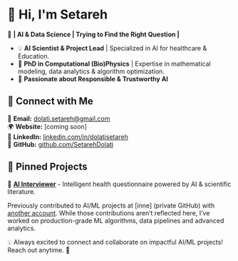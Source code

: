 # 👋 Hi, I'm Setareh

🚀 **| AI & Data Science | Trying to Find the Right Question |**  

- 💡 **AI Scientist & Project Lead** | Specialized in AI for healthcare & Education.  
- 🔬 **PhD in Computational (Bio)Physics** | Expertise in mathematical modeling, data analytics & algorithm optimization.  
- 🤖 **Passionate about Responsible & Trustworthy AI**  

## 🔗 Connect with Me  
📩 **Email:** [dolati.setareh@gmail.com](mailto:dolati.setareh@gmail.com)  
🌍 **Website:** [coming soon]  
🔗 **LinkedIn:** [linkedin.com/in/dolatisetareh](https://www.linkedin.com/in/dolatisetareh/)  
📂 **GitHub:** [github.com/SetarehDolati](https://github.com/SetarehDolati)  

## 📌 Pinned Projects  
🔹 **[AI Interviewer](https://github.com/SetarehDolati/AI-Interviewer)** - Intelligent health questionnaire powered by AI & scientific literature.  

Previously contributed to AI/ML projects at [inne] (private GitHub) with [another account](https://github.com/seta-inne). While those contributions aren’t reflected here, I’ve worked on production-grade ML algorithms, data pipelines and advanced analytics.
 
💡 Always excited to connect and collaborate on impactful AI/ML projects! Reach out anytime. 🚀
